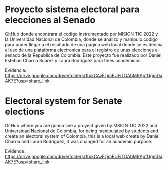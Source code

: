 # Proyecto sistema electoral para elecciones al Senado
GitHub donde encontrara el codigo instrumentado por MISION TIC 2022 y la Universidad Nacional de Colombia, donde se analizo y manipulo codigo para poder llegar a el resultado de una pagina web local donde se evidencia el uso de una plataforma electronica para el registro de unas elecciones al senado de la Republica de Colombia.
Este proyecto fue realizado por Daniel Esteban Charria Suarez y Laura Rodriguez para fines academicos.

Evidencia: https://drive.google.com/drive/folders/1fukCAvFzjmEUFiTDAbMRAgfUgmDaAK7E?usp=share_link


# Electoral system for Senate elections

GitHub where you are gonna see a proyect given by MSION TIC 2022 and Universidad Nacional de Colombia, for being manipulated by students and create an electoral system of Colombia, this is a local web create by Daniel Charria and Laura Rodriguez, it was changed for an academic purpose.

Evidence : https://drive.google.com/drive/folders/1fukCAvFzjmEUFiTDAbMRAgfUgmDaAK7E?usp=share_link

